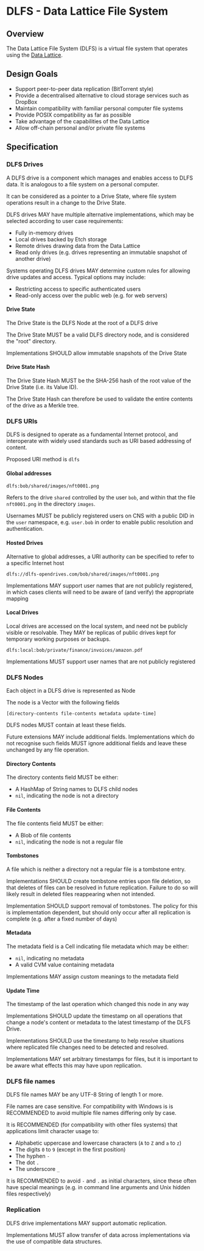 # DLFS - Data Lattice File System

## Overview 

The Data Lattice File System (DLFS) is a virtual file system that operates using the [Data Lattice](../024_data/lattice).



## Design Goals

- Support peer-to-peer data replication (BitTorrent style)
- Provide a decentralised alternative to cloud storage services such as DropBox
- Maintain compatibility with familiar personal computer file systems
- Provide POSIX compatibility as far as possible 
- Take advantage of the capabilities of the Data Lattice
- Allow off-chain personal and/or private file systems 

## Specification

### DLFS Drives

A DLFS drive is a component which manages and enables access to DLFS data. It is analogous to a file system on a personal computer.

It can be considered as a pointer to a Drive State, where file system operations result in a change to the Drive State.

DLFS drives MAY have multiple alternative implementations, which may be selected according to user case requirements:
- Fully in-memory drives
- Local drives backed by Etch storage
- Remote drives drawing data from the Data Lattice
- Read only drives (e.g. drives representing an immutable snapshot of another drive)

Systems operating DLFS drives MAY determine custom rules for allowing drive updates and access. Typical options may include:
- Restricting access to specific authenticated users
- Read-only access over the public web (e.g. for web servers)

#### Drive State

The Drive State is the DLFS Node at the root of a DLFS drive

The Drive State MUST be a valid DLFS directory node, and is considered the "root" directory.

Implementations SHOULD allow immutable snapshots of the Drive State

#### Drive State Hash

The Drive State Hash MUST be the SHA-256 hash of the root value of the Drive State (i.e. its Value ID).

The Drive State Hash can therefore be used to validate the entire contents of the drive as a Merkle tree.

### DLFS URIs

DLFS is designed to operate as a fundamental Internet protocol, and interoperate with widely used standards such as URI based addressing of content.

Proposed URI method is `dlfs`

#### Global addresses

`dlfs:bob/shared/images/nft0001.png`

Refers to the drive `shared` controlled by the user `bob`, and within that the file `nft0001.png` in the directory `images`.

Usernames MUST be publicly registered users on CNS with a public DID in the `user` namespace, e.g. `user.bob` in order to enable public resolution and authentication.

#### Hosted Drives

Alternative to global addresses, a URI authority can be specified to refer to a specific Internet host

`dlfs://dlfs-opendrives.com/bob/shared/images/nft0001.png` 

Implementations MAY support user names that are not publicly registered, in which cases clients will need to be aware of (and verify) the appropriate mapping

#### Local Drives

Local drives are accessed on the local system, and need not be publicly visible or resolvable. They MAY be replicas of public drives kept for temporary working purposes or backups.

`dlfs:local:bob/private/finance/invoices/amazon.pdf`

Implementations MUST support user names that are not publicly registered


### DLFS Nodes

Each object in a DLFS drive is represented as Node

The node is a Vector with the following fields

`[directory-contents file-contents metadata update-time]`

DLFS nodes MUST contain at least these fields. 

Future extensions MAY include additional fields. Implementations which do not recognise such fields MUST ignore additional fields and leave these unchanged by any file operation.

#### Directory Contents

The directory contents field MUST be either:
- A HashMap of String names to DLFS child nodes
- `nil`, indicating the node is not a directory 

#### File Contents

The file contents field MUST be either:
- A Blob of file contents
- `nil`, indicating the node is not a regular file

#### Tombstones

A file which is neither a directory not a regular file is a tombstone entry.

Implementations SHOULD create tombstone entries upon file deletion, so that deletes of files can be resolved in future replication. Failure to do so will likely result in deleted files reappearing when not intended.

Implementation SHOULD support removal of tombstones. The policy for this is implementation dependent, but should only occur after all replication is complete (e.g. after a fixed number of days) 

#### Metadata

The metadata field is a Cell indicating file metadata which may be either:
- `nil`, indicating no metadata
- A valid CVM value containing metadata

Implementations MAY assign custom meanings to the metadata field

#### Update Time

The timestamp of the last operation which changed this node in any way

Implementations SHOULD update the timestamp on all operations that change a node's content or metadata to the latest timestamp of the DLFS Drive. 

Implementations SHOULD use the timestamp to help resolve situations where replicated file changes need to be detected and resolved.

Implementations MAY set arbitrary timestamps for files, but it is important to be aware what effects this may have upon replication.

### DLFS file names

DLFS file names MAY be any UTF-8 String of length 1 or more.

File names are case sensitive. For compatibility with Windows is is RECOMMENDED to avoid multiple file names differing only by case.

It is RECOMMENDED (for compatibility with other files systems) that applications limit character usage to:
- Alphabetic uppercase and lowercase characters (`A` to `Z` and `a` to `z`)
- The digits `0` to `9` (except in the first position)
- The hyphen `-`
- The dot `.`
- The underscore `_`

It is RECOMMENDED to avoid `-` and `.` as initial characters, since these often have special meanings (e.g. in command line arguments and Unix hidden files respectively)

### Replication

DLFS drive implementations MAY support automatic replication.

Implementations MUST allow transfer of data across implementations via the use of compatible data structures.
